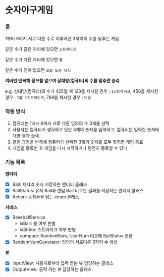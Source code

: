 # 숫자야구게임
### 룰
1부터 9까지 서로 다른 수로 이루어진 3자리의 수를 맞추는 게임

같은 수가 같은 자리에 있으면 `스트라이크`

같은 수가 다른 자리에 있으면 `볼`

같은 수가 전혀 없으면 `포볼 또는 낫싱`

<b>여러번 반복해 정보를 얻으며 상대방(컴퓨터)의 수를 맞추면 승리</b>

e.g. 상대방(컴퓨터)의 수가 425일 때 123을 제시한 경우 : `1스트라이크`, 456을 제시한 경우 : `1볼 1스트라이크`, 789를 제시한 경우 : `낫싱`

### 작동 방식

1) 컴퓨터는 1에서 9까지 서로 다른 임의의 수 3개를 선택
2) 사용자는 컴퓨터가 생각하고 있는 3개의 숫자를 입력하고, 컴퓨터는 입력한 숫자에 대한 결과 출력
3) 같은 과정을 반복해 컴퓨터가 선택한 3개의 숫자를 모두 맞히면 게임 종료
4) 게임을 종료한 후 게임을 다시 시작하거나 완전히 종료할 수 있다

### 기능 목록
<b>엔티티</b>
- [x] Ball: 세자리 숫자 저장하는 엔티티 클래스
- [x] BallStatus: 유저 Ball과 랜덤 Ball 비교한 결과를 저장하는 엔티티 클래스
- [x] Action: 동작들을 담는 enum 클래스

<b>서비스</b>
- [x] BaseballService
  - isBall: 볼 여부 판별
  - isStrike: 스트라이크 여부 판별
  - compare: RandomNum, UserNum 비교해 BallStatus 반환
- [x] RandomNumGenerator: 임의의 서로다른 3자리 수 생성

<b>뷰</b>
- [x] InputView: 사용자로부터 입력 받는 뷰 담당하는 클래스
- [x] OutputView: 출력 하는 뷰 담당하는 클래스